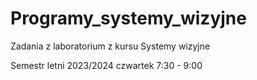 # Programy_systemy_wizyjne
Zadania z laboratorium z kursu Systemy wizyjne 

Semestr letni 2023/2024 czwartek 7:30 - 9:00 
